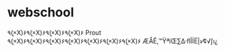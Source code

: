 webschool
=========

 ٩(×̯X)۶٩(×̯X)۶٩(×̯X)۶٩(×̯X)۶ Prout ٩(×̯X)۶٩(×̯X)۶٩(×̯X)۶٩(×̯X)۶٩(×̯X)۶٩(×̯X)۶٩(×̯X)۶
 ÆÅÊ‚™ŸªïŒ∑∆·ﬂÎÍË|›⁄¢√∫ı¿
